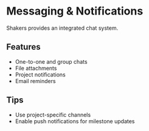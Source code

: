 # Messaging & Notifications

Shakers provides an integrated chat system.

## Features
- One-to-one and group chats
- File attachments
- Project notifications
- Email reminders

## Tips
- Use project-specific channels
- Enable push notifications for milestone updates
